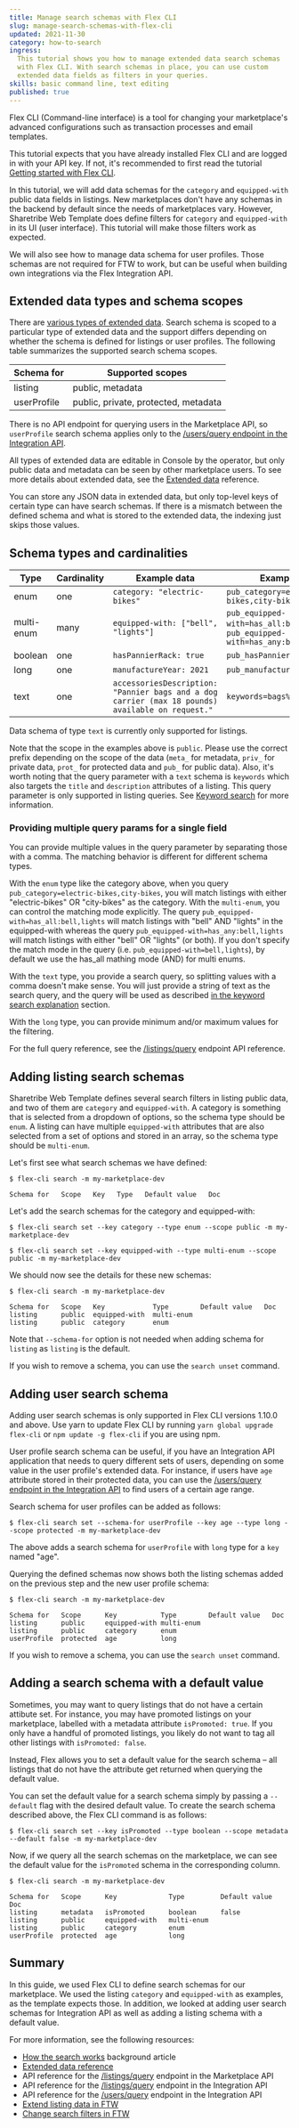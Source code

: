 ```yaml
---
title: Manage search schemas with Flex CLI
slug: manage-search-schemas-with-flex-cli
updated: 2021-11-30
category: how-to-search
ingress:
  This tutorial shows you how to manage extended data search schemas
  with Flex CLI. With search schemas in place, you can use custom
  extended data fields as filters in your queries.
skills: basic command line, text editing
published: true
---
```


Flex CLI (Command-line interface) is a tool for changing your
marketplace's advanced configurations such as transaction processes and
email templates.

This tutorial expects that you have already installed Flex CLI and are
logged in with your API key. If not, it's recommended to first read the
tutorial
[Getting started with Flex CLI](/introduction/getting-started-with-flex-cli/).

In this tutorial, we will add data schemas for the `category` and
`equipped-with` public data fields in listings. New marketplaces don't
have any schemas in the backend by default since the needs of
marketplaces vary. However, Sharetribe Web Template does define filters
for `category` and `equipped-with` in its UI (user interface). This
tutorial will make those filters work as expected.

We will also see how to manage data schema for user profiles. Those
schemas are not required for FTW to work, but can be useful when
building own integrations via the Flex Integration API.

## Extended data types and schema scopes

There are [various types of extended data](/references/extended-data/).
Search schema is scoped to a particular type of extended data and the
support differs depending on whether the schema is defined for listings
or user profiles. The following table summarizes the supported search
schema scopes.

| Schema for  | Supported scopes                     |
| ----------- | ------------------------------------ |
| listing     | public, metadata                     |
| userProfile | public, private, protected, metadata |

<info>

There is no API endpoint for querying users in the Marketplace API, so
`userProfile` search schema applies only to the
[/users/query endpoint in the Integration API](https://www.sharetribe.com/api-reference/integration.html#query-users).

</info>

All types of extended data are editable in Console by the operator, but
only public data and metadata can be seen by other marketplace users. To
see more details about extended data, see the
[Extended data](/references/extended-data/) reference.

You can store any JSON data in extended data, but only top-level keys of
certain type can have search schemas. If there is a mismatch between the
defined schema and what is stored to the extended data, the indexing
just skips those values.

## Schema types and cardinalities

| Type       | Cardinality | Example data                                                                                     | Example query                                                                      |
| ---------- | ----------- | ------------------------------------------------------------------------------------------------ | ---------------------------------------------------------------------------------- |
| enum       | one         | `category: "electric-bikes"`                                                                     | `pub_category=electric-bikes,city-bikes`                                           |
| multi-enum | many        | `equipped-with: ["bell", "lights"]`                                                              | `pub_equipped-with=has_all:bell,lights` or `pub_equipped-with=has_any:bell,lights` |
| boolean    | one         | `hasPannierRack: true`                                                                           | `pub_hasPannierRack=true`                                                          |
| long       | one         | `manufactureYear: 2021`                                                                          | `pub_manufactureYear=2020,2023`                                                    |
| text       | one         | `accessoriesDescription: "Pannier bags and a dog carrier (max 18 pounds) available on request."` | `keywords=bags%20dog%20carrier`                                                    |

<info>

Data schema of type `text` is currently only supported for listings.

</info>

Note that the scope in the examples above is `public`. Please use the
correct prefix depending on the scope of the data (`meta_` for metadata,
`priv_` for private data, `prot_` for protected data and `pub_` for
public data). Also, it's worth noting that the query parameter with a
`text` schema is `keywords` which also targets the `title` and
`description` attributes of a listing. This query parameter is only
supported in listing queries. See
[Keyword search](/concepts/how-the-listing-search-works/#keyword-search)
for more information.

### Providing multiple query params for a single field

You can provide multiple values in the query parameter by separating
those with a comma. The matching behavior is different for different
schema types.

With the `enum` type like the category above, when you query
`pub_category=electric-bikes,city-bikes`, you will match listings with
either "electric-bikes" OR "city-bikes" as the category. With the
`multi-enum`, you can control the matching mode explicitly. The query
`pub_equipped-with=has_all:bell,lights` will match listings with "bell"
AND "lights" in the equipped-with whereas the query
`pub_equipped-with=has_any:bell,lights` will match listings with either
"bell" OR "lights" (or both). If you don't specify the match mode in the
query (i.e. `pub_equipped-with=bell,lights`), by default we use the
has_all mathing mode (AND) for multi enums.

With the `text` type, you provide a search query, so splitting values
with a comma doesn't make sense. You will just provide a string of text
as the search query, and the query will be used as described
[in the keyword search explanation](/concepts/how-the-listing-search-works/#keyword-search)
section.

With the `long` type, you can provide minimum and/or maximum values for
the filtering.

For the full query reference, see the
[/listings/query](https://www.sharetribe.com/api-reference/marketplace.html#query-listings)
endpoint API reference.

## Adding listing search schemas

Sharetribe Web Template defines several search filters in listing public
data, and two of them are `category` and `equipped-with`. A category is
something that is selected from a dropdown of options, so the schema
type should be `enum`. A listing can have multiple `equipped-with`
attributes that are also selected from a set of options and stored in an
array, so the schema type should be `multi-enum`.

Let's first see what search schemas we have defined:

```
$ flex-cli search -m my-marketplace-dev

Schema for   Scope   Key   Type   Default value   Doc

```

Let's add the search schemas for the category and equipped-with:

```
$ flex-cli search set --key category --type enum --scope public -m my-marketplace-dev
```

```
$ flex-cli search set --key equipped-with --type multi-enum --scope public -m my-marketplace-dev
```

We should now see the details for these new schemas:

```
$ flex-cli search -m my-marketplace-dev

Schema for   Scope   Key            Type        Default value   Doc
listing      public  equipped-with  multi-enum
listing      public  category       enum
```

Note that `--schema-for` option is not needed when adding schema for
`listing` as `listing` is the default.

If you wish to remove a schema, you can use the `search unset` command.

## Adding user search schema

<info>

Adding user search schemas is only supported in Flex CLI versions 1.10.0
and above. Use yarn to update Flex CLI by running
`yarn global upgrade flex-cli` or `npm update -g flex-cli` if you are
using npm.

</info>

User profile search schema can be useful, if you have an Integration API
application that needs to query different sets of users, depending on
some value in the user profile's extended data. For instance, if users
have `age` attribute stored in their protected data, you can use the
[/users/query endpoint in the Integration API](/references/extended-data/)
to find users of a certain age range.

Search schema for user profiles can be added as follows:

```
$ flex-cli search set --schema-for userProfile --key age --type long --scope protected -m my-marketplace-dev
```

The above adds a search schema for `userProfile` with `long` type for a
`key` named "age".

Querying the defined schemas now shows both the listing schemas added on
the previous step and the new user profile schema:

```
$ flex-cli search -m my-marketplace-dev

Schema for   Scope      Key           Type        Default value   Doc
listing      public     equipped-with multi-enum
listing      public     category      enum
userProfile  protected  age           long
```

If you wish to remove a schema, you can use the `search unset` command.

## Adding a search schema with a default value

Sometimes, you may want to query listings that do not have a certain
attibute set. For instance, you may have promoted listings on your
marketplace, labelled with a metadata attribute `isPromoted: true`. If
you only have a handful of promoted listings, you likely do not want to
tag all other listings with `isPromoted: false`.

Instead, Flex allows you to set a default value for the search schema –
all listings that do not have the attribute get returned when querying
the default value.

You can set the default value for a search schema simply by passing a
`--default` flag with the desired default value. To create the search
schema described above, the Flex CLI command is as follows:

```
$ flex-cli search set --key isPromoted --type boolean --scope metadata --default false -m my-marketplace-dev
```

Now, if we query all the search schemas on the marketplace, we can see
the default value for the `isPromoted` schema in the corresponding
column.

```
$ flex-cli search -m my-marketplace-dev

Schema for   Scope      Key             Type         Default value   Doc
listing      metadata   isPromoted      boolean      false
listing      public     equipped-with   multi-enum
listing      public     category        enum
userProfile  protected  age             long
```

## Summary

In this guide, we used Flex CLI to define search schemas for our
marketplace. We used the listing `category` and `equipped-with` as
examples, as the template expects those. In addition, we looked at
adding user search schemas for Integration API as well as adding a
listing schema with a default value.

For more information, see the following resources:

- [How the search works](/concepts/how-the-listing-search-works/)
  background article
- [Extended data reference](/references/extended-data/)
- API reference for the
  [/listings/query](https://www.sharetribe.com/api-reference/marketplace.html#query-listings)
  endpoint in the Marketplace API
- API reference for the
  [/listings/query](https://www.sharetribe.com/api-reference/integration.html#query-listings)
  endpoint in the Integration API
- API reference for the
  [/users/query](https://www.sharetribe.com/api-reference/integration.html#query-users)
  endpoint in the Integration API
- [Extend listing data in FTW](/how-to/extend-listing-data-in-ftw/)
- [Change search filters in FTW](/how-to/change-search-filters-in-ftw/)
